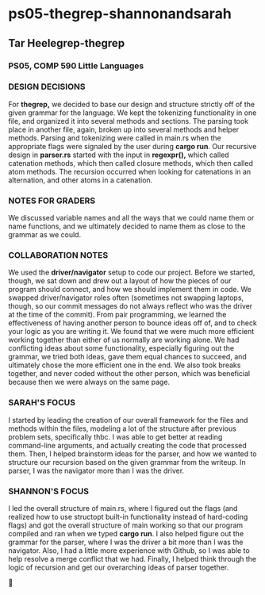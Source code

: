 # ps05-thegrep-shannonandsarah
## Tar Heelegrep-thegrep
### PS05, COMP 590 Little Languages

### DESIGN DECISIONS
For **thegrep,** we decided to base our design and structure strictly off of the given grammar for the language. We kept the tokenizing functionality in one file, and organized it into several methods and sections. The parsing took place in another file, again, broken up into several methods and helper methods. Parsing and tokenizing were called in main.rs when the appropriate flags were signaled by the user during **cargo run**. 
Our recursive design in **parser.rs** started with the input in **regexpr(),** which called catenation methods, which then called closure methods, which then called atom methods. The recursion occurred when looking for catenations in an alternation, and other atoms in a catenation.

### NOTES FOR GRADERS
We discussed variable names and all the ways that we could name them or name functions, and we ultimately decided to name them as close to the grammar as we could. 

### COLLABORATION NOTES
We used the **driver/navigator** setup to code our project. Before we started, though, we sat down and drew out a layout of how the pieces of our program should connect, and how we should implement them in code. 
We swapped driver/navigator roles often (sometimes not swapping laptops, though, so our commit messages do not always reflect who was the driver at the time of the commit).
From pair programming, we learned the effectiveness of having another person to bounce ideas off of, and to check your logic as you are writing it. We found that we were much more efficient working together than either of us normally are working alone. 
We had conflicting ideas about some functionality, especially figuring out the grammar, we tried both ideas, gave them equal chances to succeed, and ultimately chose the more efficient one in the end.
We also took breaks together, and never coded without the other person, which was beneficial because then we were always on the same page.

### SARAH'S FOCUS
I started by leading the creation of our overall framework for the files and methods within the files, modeling a lot of the structure after previous problem sets, specifically thbc.
I was able to get better at reading command-line arguments, and actually creating the code that processed them.
Then, I helped brainstorm ideas for the parser, and how we wanted to structure our recursion based on the given grammar from the writeup. 
In parser, I was the navigator more than I was the driver.

### SHANNON'S FOCUS
I led the overall structure of main.rs, where I figured out the flags (and realized how to use structopt built-in functionality instead of hard-coding flags) and got the overall structure of main working so that our program compiled and ran when we typed **cargo run**.
I also helped figure out the grammar for the parser, where I was the driver a bit more than I was the navigator. 
Also, I had a little more experience with Github, so I was able to help resolve a merge conflict that we had. 
Finally, I helped think through the logic of recursion and get our overarching ideas of parser together.



:nail_care:
